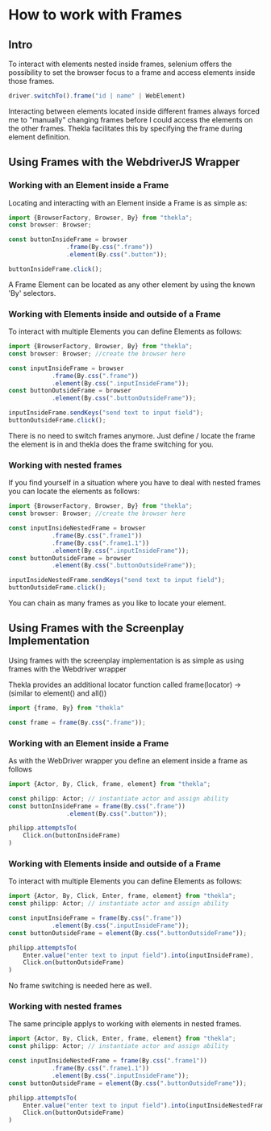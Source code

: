 # How to work with Frames
## Intro
To interact with elements nested inside frames, selenium offers the possibility to set the browser focus to a frame and access elements inside those frames.
````typescript
driver.switchTo().frame("id | name" | WebElement)
````
Interacting between elements located inside different frames always forced me to "manually" changing frames before I could access the elements on the other frames.
Thekla facilitates this by specifying the frame during element definition.

## Using Frames with the WebdriverJS Wrapper
### Working with an Element inside a Frame
Locating and interacting with an Element inside a Frame is as simple as:
````typescript
import {BrowserFactory, Browser, By} from "thekla";
const browser: Browser;

const buttonInsideFrame = browser
                .frame(By.css(".frame"))
                .element(By.css(".button"));

buttonInsideFrame.click();
````
A Frame Element can be located as any other element by using the known 'By' selectors.

### Working with Elements inside and outside of a Frame
To interact with multiple Elements you can define Elements as follows:
````typescript
import {BrowserFactory, Browser, By} from "thekla";
const browser: Browser; //create the browser here

const inputInsideFrame = browser
            .frame(By.css(".frame"))
            .element(By.css(".inputInsideFrame"));
const buttonOutsideFrame = browser
            .element(By.css(".buttonOutsideFrame"));

inputInsideFrame.sendKeys("send text to input field");
buttonOutsideFrame.click();
````
There is no need to switch frames anymore. Just define / locate the frame the element is in and thekla does the frame switching for you.

### Working with nested frames
If you find yourself in a situation where you have to deal with nested frames you can locate the elements as follows:
````typescript
import {BrowserFactory, Browser, By} from "thekla";
const browser: Browser; //create the browser here

const inputInsideNestedFrame = browser
            .frame(By.css(".frame1"))
            .frame(By.css(".frame1.1"))
            .element(By.css(".inputInsideFrame"));
const buttonOutsideFrame = browser
            .element(By.css(".buttonOutsideFrame"));

inputInsideNestedFrame.sendKeys("send text to input field");
buttonOutsideFrame.click();
````
You can chain as many frames as you like to locate your element.


## Using Frames with the Screenplay Implementation
Using frames with the screenplay implementation is as simple as using frames with the Webdriver wrapper

Thekla provides an additional locator function called frame(locator) -> (similar to element() and all())

````typescript
import {frame, By} from "thekla"

const frame = frame(By.css(".frame"));
````
### Working with an Element inside a Frame
As with the WebDriver wrapper you define an element inside a frame as follows
````typescript
import {Actor, By, Click, frame, element} from "thekla";

const philipp: Actor; // instantiate actor and assign ability
const buttonInsideFrame = frame(By.css(".frame"))
                .element(By.css(".button"));

philipp.attemptsTo(
    Click.on(buttonInsideFrame)
)
````

### Working with Elements inside and outside of a Frame

To interact with multiple Elements you can define Elements as follows:
````typescript
import {Actor, By, Click, Enter, frame, element} from "thekla";
const philipp: Actor; // instantiate actor and assign ability

const inputInsideFrame = frame(By.css(".frame"))
            .element(By.css(".inputInsideFrame"));
const buttonOutsideFrame = element(By.css(".buttonOutsideFrame"));

philipp.attemptsTo(
    Enter.value("enter text to input field").into(inputInsideFrame),
    Click.on(buttonOutsideFrame)
)
````
No frame switching is needed here as well.

### Working with nested frames
The same principle applys to working with elements in nested frames.
````typescript
import {Actor, By, Click, Enter, frame, element} from "thekla";
const philipp: Actor; // instantiate actor and assign ability

const inputInsideNestedFrame = frame(By.css(".frame1"))
            .frame(By.css(".frame1.1"))
            .element(By.css(".inputInsideFrame"));
const buttonOutsideFrame = element(By.css(".buttonOutsideFrame"));

philipp.attemptsTo(
    Enter.value("enter text to input field").into(inputInsideNestedFrame),
    Click.on(buttonOutsideFrame)
)
````
